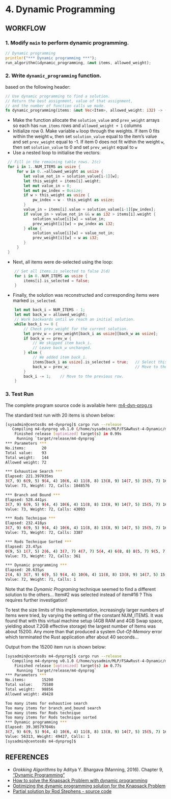 # 4. Dynamic Programming
## WORKFLOW
### 1. Modify `main` to perform dynamic programming.
``` rust
// Dynamic programming
println!("*** Dynamic programming ***");
run_algorithm(&dynamic_programming, &mut items, allowed_weight);
```
### 2. Write `dynamic_programming` function.
based on the following header:
``` rust
// Use dynamic programming to find a solution.
// Return the best assignment, value of that assignment,
// and the number of function calls we made.
fn dynamic_programming(items: &mut Vec<Item>, allowed_weight: i32) -> (Vec<Item>, i32, i32) {
```
* Make the function allocate the `solution_value` and `prev_weight` arrays so each has `num_items` rows and `allowed_weight + 1` columns
* Initialize row 0. Make variable `w` loop through the weights. If item 0 fits within the weight `w`, then set `solution_value` equal to the item’s value and set `prev_weight` equal to -1. If item 0 does not fit within the weight `w`, then set `solution_value` to 0 and set `prev_weight` equal to `w`
* Use a nested loop to initialise the vectors:
``` rust
 // Fill in the remaining table rows. 2(c)
 for i in 1..NUM_ITEMS as usize {
     for w in 0..=allowed_weight as usize {
        let value_not_in = solution_value[i-1][w];
        let this_weight = items[i].weight;
        let mut value_in = 0;
        let mut pw_index = 0usize;
        if w > this_weight as usize {
			pw_index = w - this_weight as usize;
		}
        value_in = items[i].value + solution_value[i-1][pw_index];
		if value_in > value_not_in && w as i32 > items[i].weight {
			solution_value[i][w] = value_in;
			prev_weight[i][w] = pw_index as i32;
		} else {
			solution_value[i][w] = value_not_in;
			prev_weight[i][w] = w as i32;
		}
     }
 }
```
* Next, all items were de-selected using the loop:
``` rust
    // Set all items.is_selected to false 2(d)
    for i in 0..NUM_ITEMS as usize {
		items[i].is_selected = false;
	}
```
* Finally, the solution was reconstructed and corresponding items were marked `is_selected`.
``` rust
    let mut back_i = NUM_ITEMS - 1;
    let mut back_w = allowed_weight;
    // Work backwards until we reach an initial solution.
    while back_i >= 0 {
        // Check prev_weight for the current solution.
        let prev_w = prev_weight[back_i as usize][back_w as usize];
        if back_w == prev_w {
            // We skipped item back_i.
            // Leave back_w unchanged.
        } else {
            // We added item back_i.
            items[back_i as usize].is_selected = true;   // Select this item in the solution.
            back_w = prev_w;                             // Move to the previous solution's weight.
        }
        back_i -= 1;    // Move to the previous row.
    }
```

### 3. Test Run
The complete program source code is available here: [m4-dyn-prog.rs](m4-dyn-prog.rs.md)

The standard test run with 20 items is shown below:
``` bash
[sysadmin@centos8s m4-dynprog]$ cargo run --release
   Compiling m4-dynprog v0.1.0 (/home/sysadmin/MLP/FSAwRust-4-Dynamic/m4-dynprog)
    Finished release [optimized] target(s) in 0.99s
     Running `target/release/m4-dynprog`
*** Parameters ***
No.items:       20
Total value:    93
Total weight:   144
Allowed weight: 72

*** Exhaustive Search ***
Elapsed: 221.397035ms
3(7, 9) 6(9, 5) 9(4, 4) 10(6, 4) 11(8, 8) 13(8, 9) 14(7, 5) 15(5, 7) 16(5, 7) 17(7, 7) 19(7, 7) 
Value: 73, Weight: 72, Calls: 1048576

*** Branch and Bound ***
Elapsed: 528.441µs
3(7, 9) 6(9, 5) 9(4, 4) 10(6, 4) 11(8, 8) 13(8, 9) 14(7, 5) 15(5, 7) 16(5, 7) 17(7, 7) 19(7, 7) 
Value: 73, Weight: 72, Calls: 43093

*** Rods Technique ***
Elapsed: 232.418µs
3(7, 9) 6(9, 5) 9(4, 4) 10(6, 4) 11(8, 8) 13(8, 9) 14(7, 5) 15(5, 7) 16(5, 7) 17(7, 7) 19(7, 7) 
Value: 73, Weight: 72, Calls: 3387

*** Rods Technique Sorted ***
Elapsed: 23.47µs
0(9, 5) 1(7, 5) 2(6, 4) 3(7, 7) 4(7, 7) 5(4, 4) 6(8, 8) 8(5, 7) 9(5, 7) 10(8, 9) 11(7, 9) 
Value: 73, Weight: 72, Calls: 361

*** Dynamic programming ***
Elapsed: 20.635µs
2(4, 6) 3(7, 9) 6(9, 5) 9(4, 4) 10(6, 4) 11(8, 8) 13(8, 9) 14(7, 5) 15(5, 7) 17(7, 7) 19(7, 7) 
Value: 72, Weight: 71, Calls: 1
```
Note that the *Dynamic Programing* technique seemed to find a different solution to the others... Item#2 was selected instead of item#16 ?  This requires further investigation!

To test the size limits of this implementation, increasingly larger numbers of items were tried, by varying the setting of the constant NUM_ITEMS. It was found that with this virtual machine setup (4GB RAM and 4GB Swap space, yielding about 7.2GB effective storage) the largest number of Items was about 15200. Any more than that produced a system *Out-Of-Memory* error which terminated the Rust application after about 40 seconds...

Output from the 15200 item run is shown below:
``` bash
[sysadmin@centos8s m4-dynprog]$ cargo run --release
   Compiling m4-dynprog v0.1.0 (/home/sysadmin/MLP/FSAwRust-4-Dynamic/m4-dynprog)
    Finished release [optimized] target(s) in 0.77s
     Running `target/release/m4-dynprog`
*** Parameters ***
No.items:       15200
Total value:    75580
Total weight:   98856
Allowed weight: 49428

Too many items for exhaustive search
Too many items for branch_and_bound search
Too many items for Rods technique
Too many items for Rods technique sorted
*** Dynamic programming ***
Elapsed: 39.305797046s
3(7, 9) 6(9, 5) 9(4, 4) 10(6, 4) 11(8, 8) 13(8, 9) 14(7, 5) 15(5, 7) 16(5, 7) 17(7, 7) 19(7, 7) 20(7, 5) 21(3, 4) 24(5, 5) 25(6, 6) 28(7, 8) 31(6, 8) 32(6, 5) 33(8, 9) 37(7, 6) 38(9, 4) 39(9, 8) 40(8, 4) 42(7, 9) 44(8, 7) 45(5, 6) 46(5, 6) 48(5, 7) 50(9, 9) 51(9, 5) 53(7, 9) 57(7, 6) 59(9, 5) 62(8, 5) 63(8, 6) 64(9, 6) 66(8, 6) 68(4, 5) 69(7, 7) 70(7, 5) 71(5, 7) 72(7, 5) 73(7, 5) 74(4, 5) 76(8, 5) 78(9, 4) 79(8, 9) 81(5, 7) 82(4, 5) 83(6, 4) 85(5, 6) 86(3, 4) 88(9, 7) 90(7, 4) 91(9, 8) 93(6, 7) 94(8, 8) 95(7, 5) 96(8, 7) 100(9, 5) ...
Value: 56313, Weight: 49427, Calls: 1
[sysadmin@centos8s m4-dynprog]$ 
```

## REFERENCES
* _Grokking Algorithms_ by Aditya Y. Bhargava (Manning, 2016). Chapter 9, [“Dynamic Programming”](https://livebook.manning.com/book/grokking-algorithms/chapter-9/point-17906-1-240-1)
* [How to solve the Knapsack Problem with dynamic programming](https://medium.com/@fabianterh/how-to-solve-the-knapsack-problem-with-dynamic-programming-eb88c706d3cf)
* [Optimizing the dynamic programming solution for the Knapsack Problem](https://medium.com/@fabianterh/optimizing-the-knapsack-problem-dynamic-programming-solution-for-space-complexity-c6bcdff3870b)
* [Partial solution by Rod Stephens - source code](https://lp-prod-resources.s3.amazonaws.com/1555/186642/2023-08-15-14-29-30/Stephens_RustAlgs%20Knapsack%20partial%20solution%204.rs)
